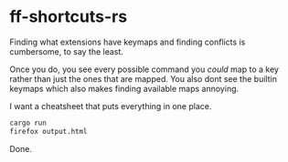 # ff-shortcuts-rs

Finding what extensions have keymaps and finding conflicts is cumbersome, to say the least.

Once you do, you see every possible command you _could_ map to a key rather than just the ones that are mapped. You also dont see the builtin keymaps which also makes finding available maps annoying.

I want a cheatsheet that puts everything in one place.


```bash
cargo run
firefox output.html
```
Done.

